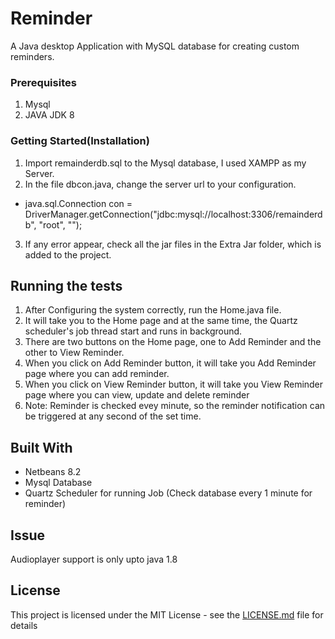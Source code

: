 # Reminder

A Java desktop Application with MySQL database for creating custom reminders.

### Prerequisites

1) Mysql
2) JAVA JDK 8

###  Getting Started(Installation) 

1) Import remainderdb.sql to the Mysql database, I used XAMPP as my Server.
2) In the file dbcon.java, change the server url to your configuration.
*  java.sql.Connection con = DriverManager.getConnection("jdbc:mysql://localhost:3306/remainderdb", "root", "");
3) If any error appear, check all the jar files in the Extra Jar folder, which is added to the project.


## Running the tests
1) After Configuring the system correctly, run the Home.java file.
2) It will take you to the Home page and at the same time, the Quartz scheduler's job thread start and runs in background.
3) There are two buttons on the Home page, one to Add Reminder and the other to View Reminder.
4) When you click on Add Reminder button, it will take you Add Reminder page where you can add reminder.
5) When you click on View Reminder button, it will take you View Reminder page where you can view, update and delete reminder
6) Note: Reminder is checked evey minute, so the reminder notification can be triggered at any second of the set time.




## Built With

* Netbeans 8.2
* Mysql Database
* Quartz Scheduler for running Job (Check database every 1 minute for reminder)


## Issue
 Audioplayer support is only upto java 1.8


## License

This project is licensed under the MIT License - see the [LICENSE.md](LICENSE.md) file for details





